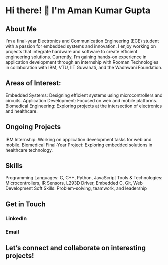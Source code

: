 # Hi there! 👋 I'm Aman Kumar Gupta
## About Me
I'm a final-year Electronics and Communication Engineering (ECE) student with a passion for embedded systems and innovation. I enjoy working on projects that integrate hardware and software to create efficient engineering solutions. Currently, I’m gaining hands-on experience in application development through an internship with Rooman Technologies in collaboration with IBM, VTU, IIT Guwahati, and the Wadhwani Foundation.

## Areas of Interest:
Embedded Systems: Designing efficient systems using microcontrollers and circuits.
Application Development: Focused on web and mobile platforms.
Biomedical Engineering: Exploring projects at the intersection of electronics and healthcare.

## Ongoing Projects
IBM Internship: Working on application development tasks for web and mobile.
Biomedical Final-Year Project: Exploring embedded solutions in healthcare technology.

## Skills
Programming Languages: C, C++, Python, JavaScript
Tools & Technologies: Microcontrollers, IR Sensors, L293D Driver, Embedded C, Git, Web Development
Soft Skills: Problem-solving, teamwork, and leadership

## Get in Touch
### LinkedIn
### Email

## Let’s connect and collaborate on interesting projects!
